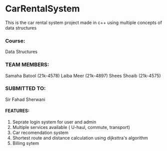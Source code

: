 # CarRentalSystem
This is the car rental system project made in c++ using multiple concepts of data structures
### Course:
Data Structures
### TEAM MEMBERS:
Samaha Batool (21k-4578)
Laiba Meer (21k-4897)
Shees Shoaib (21k-4575)
### SUBMITTED TO:
Sir Fahad Sherwani

#### FEATURES:
1. Seprate login system for user and admin 
2. Multiple services available ( U-haul, commute, transport)
3. Car recomendation system
4. Shortest route and distance calculation using dijksttra's algorithm
5. Billing sytem 
